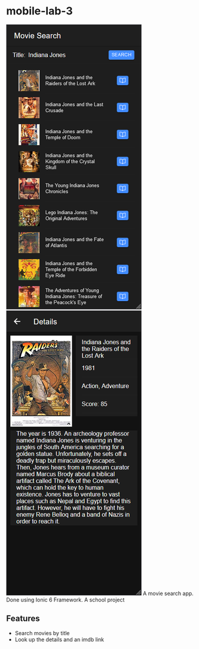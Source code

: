 # mobile-lab-3
 
![Search view screenshot](/images/Screenshot1.png)
![Details view screenshot](/images/Screenshot2.png)
A movie search app. Done using Ionic 6 Framework. A school project
 
 ## Features
 * Search movies by title
 * Look up the details and an imdb link
